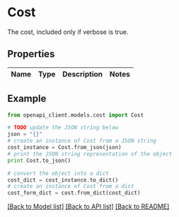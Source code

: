 # Cost

The cost, included only if verbose is true.

## Properties

Name | Type | Description | Notes
------------ | ------------- | ------------- | -------------

## Example

```python
from openapi_client.models.cost import Cost

# TODO update the JSON string below
json = "{}"
# create an instance of Cost from a JSON string
cost_instance = Cost.from_json(json)
# print the JSON string representation of the object
print Cost.to_json()

# convert the object into a dict
cost_dict = cost_instance.to_dict()
# create an instance of Cost from a dict
cost_form_dict = cost.from_dict(cost_dict)
```
[[Back to Model list]](../README.md#documentation-for-models) [[Back to API list]](../README.md#documentation-for-api-endpoints) [[Back to README]](../README.md)


